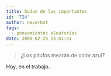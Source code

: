 ```yaml
---
title: Dudas de las importantes
id: '724'
author: neverbot
tags:
  - pensamientos aleatorios
date: 2008-02-25 15:41:41
---
```


> ¿Los pitufos mearán de color azul?

Hoy, en el trabajo.
